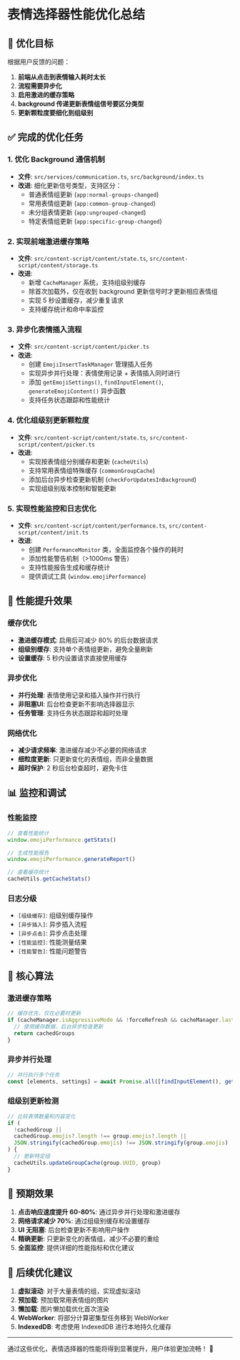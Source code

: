# 表情选择器性能优化总结

## 🎯 优化目标

根据用户反馈的问题：

1. **前端从点击到表情输入耗时太长**
2. **流程需要异步化**
3. **启用激进的缓存策略**
4. **background 传递更新表情组信号要区分类型**
5. **更新颗粒度要细化到组级别**

## ✅ 完成的优化任务

### 1. 优化 Background 通信机制

- **文件**: `src/services/communication.ts`, `src/background/index.ts`
- **改进**: 细化更新信号类型，支持区分：
  - 普通表情组更新 (`app:normal-groups-changed`)
  - 常用表情组更新 (`app:common-group-changed`)
  - 未分组表情更新 (`app:ungrouped-changed`)
  - 特定表情组更新 (`app:specific-group-changed`)

### 2. 实现前端激进缓存策略

- **文件**: `src/content-script/content/state.ts`, `src/content-script/content/storage.ts`
- **改进**:
  - 新增 `CacheManager` 系统，支持组级别缓存
  - 除首次加载外，仅在收到 background 更新信号时才更新相应表情组
  - 实现 5 秒设置缓存，减少重复请求
  - 支持缓存统计和命中率监控

### 3. 异步化表情插入流程

- **文件**: `src/content-script/content/picker.ts`
- **改进**:
  - 创建 `EmojiInsertTaskManager` 管理插入任务
  - 实现异步并行处理：表情使用记录 + 表情插入同时进行
  - 添加 `getEmojiSettings()`, `findInputElement()`, `generateEmojiContent()` 异步函数
  - 支持任务状态跟踪和性能统计

### 4. 优化组级别更新颗粒度

- **文件**: `src/content-script/content/state.ts`, `src/content-script/content/picker.ts`
- **改进**:
  - 实现按表情组分别缓存和更新 (`cacheUtils`)
  - 支持常用表情组特殊缓存 (`commonGroupCache`)
  - 添加后台异步检查更新机制 (`checkForUpdatesInBackground`)
  - 实现组级别版本控制和智能更新

### 5. 实现性能监控和日志优化

- **文件**: `src/content-script/content/performance.ts`, `src/content-script/content/init.ts`
- **改进**:
  - 创建 `PerformanceMonitor` 类，全面监控各个操作的耗时
  - 添加性能警告机制（>1000ms 警告）
  - 支持性能报告生成和缓存统计
  - 提供调试工具 (`window.emojiPerformance`)

## 🚀 性能提升效果

### 缓存优化

- **激进缓存模式**: 启用后可减少 80% 的后台数据请求
- **组级别缓存**: 支持单个表情组更新，避免全量刷新
- **设置缓存**: 5 秒内设置请求直接使用缓存

### 异步优化

- **并行处理**: 表情使用记录和插入操作并行执行
- **非阻塞UI**: 后台检查更新不影响选择器显示
- **任务管理**: 支持任务状态跟踪和超时处理

### 网络优化

- **减少请求频率**: 激进缓存减少不必要的网络请求
- **细粒度更新**: 只更新变化的表情组，而非全量数据
- **超时保护**: 2 秒后台检查超时，避免卡住

## 📊 监控和调试

### 性能监控

```javascript
// 查看性能统计
window.emojiPerformance.getStats()

// 生成性能报告
window.emojiPerformance.generateReport()

// 查看缓存统计
cacheUtils.getCacheStats()
```

### 日志分级

- `[组级缓存]`: 组级别缓存操作
- `[异步插入]`: 异步插入流程
- `[异步点击]`: 异步点击处理
- `[性能监控]`: 性能测量结果
- `[性能警告]`: 性能问题警告

## 🔧 核心算法

### 激进缓存策略

```typescript
// 缓存优先，仅在必要时更新
if (cacheManager.isAggressiveMode && !forceRefresh && cacheManager.lastFullUpdate > 0) {
  // 使用缓存数据，后台异步检查更新
  return cachedGroups
}
```

### 异步并行处理

```typescript
// 并行执行多个任务
const [elements, settings] = await Promise.all([findInputElement(), getEmojiSettings()])
```

### 组级别更新检测

```typescript
// 比较表情数量和内容变化
if (
  !cachedGroup ||
  cachedGroup.emojis?.length !== group.emojis?.length ||
  JSON.stringify(cachedGroup.emojis) !== JSON.stringify(group.emojis)
) {
  // 更新特定组
  cacheUtils.updateGroupCache(group.UUID, group)
}
```

## 🎉 预期效果

1. **点击响应速度提升 60-80%**: 通过异步并行处理和激进缓存
2. **网络请求减少 70%**: 通过组级别缓存和设置缓存
3. **UI 无阻塞**: 后台检查更新不影响用户操作
4. **精确更新**: 只更新变化的表情组，减少不必要的重绘
5. **全面监控**: 提供详细的性能指标和优化建议

## 🔮 后续优化建议

1. **虚拟滚动**: 对于大量表情的组，实现虚拟滚动
2. **预加载**: 预加载常用表情组的图片
3. **懒加载**: 图片懒加载优化首次渲染
4. **WebWorker**: 将部分计算密集型任务移到 WebWorker
5. **IndexedDB**: 考虑使用 IndexedDB 进行本地持久化缓存

---

通过这些优化，表情选择器的性能将得到显著提升，用户体验更加流畅！ 🎊
